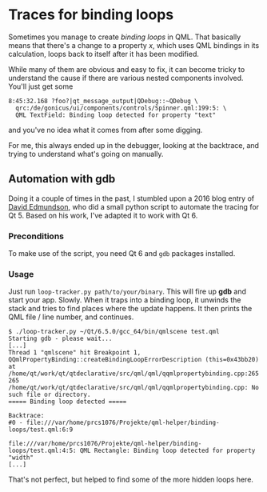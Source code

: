 # Traces for binding loops

Sometimes you manage to create *binding loops* in QML. That basically means
that there's a change to a property *x*, which uses QML bindings in its
calculation, loops back to itself after it has been modified.

While many of them are obvious and easy to fix, it can become tricky to
understand the cause if there are various nested components involved. You'll
just get some

```shell
8:45:32.168 ?foo?|qt_message_output|QDebug::~QDebug \
  qrc:/de/gonicus/ui/components/controls/Spinner.qml:199:5: \
  QML TextField: Binding loop detected for property "text"
```

and you've no idea what it comes from after some digging.

For me, this always ended up in the debugger, looking at the backtrace, and
trying to understand what's going on manually.

## Automation with gdb

Doing it a couple of times in the past, I stumbled upon a 2016 blog entry of 
[David Edmundson](https://blog.davidedmundson.co.uk/blog/daves-qml-binding-loop-backtrace-printer/), who did a small
python script to automate the tracing for Qt 5. Based on his work, I've adapted
it to work with Qt 6.

### Preconditions

To make use of the script, you need Qt 6 and `gdb` packages installed.

### Usage

Just run `loop-tracker.py path/to/your/binary`. This will fire up **gdb** and
start your app. Slowly. When it traps into a binding loop, it unwinds the stack
and tries to find places where the update happens. It then prints the QML
file / line number, and continues.

```
$ ./loop-tracker.py ~/Qt/6.5.0/gcc_64/bin/qmlscene test.qml 
Starting gdb - please wait...
[...]
Thread 1 "qmlscene" hit Breakpoint 1, QQmlPropertyBinding::createBindingLoopErrorDescription (this=0x43bb20) at /home/qt/work/qt/qtdeclarative/src/qml/qml/qqmlpropertybinding.cpp:265
265	/home/qt/work/qt/qtdeclarative/src/qml/qml/qqmlpropertybinding.cpp: No such file or directory.
===== Binding loop detected =====

Backtrace:
#0 - file:///var/home/prcs1076/Projekte/qml-helper/binding-loops/test.qml:6:9

file:///var/home/prcs1076/Projekte/qml-helper/binding-loops/test.qml:4:5: QML Rectangle: Binding loop detected for property "width"
[...]
```

That's not perfect, but helped to find some of the more hidden loops here.
